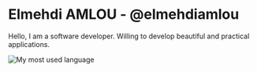 # Elmehdi AMLOU - @elmehdiamlou
Hello, I am a software developer. Willing to develop beautiful and practical applications.

![My most used language](https://github-readme-stats.vercel.app/api/top-langs/?username=elmehdiamlou&layout=compact)
